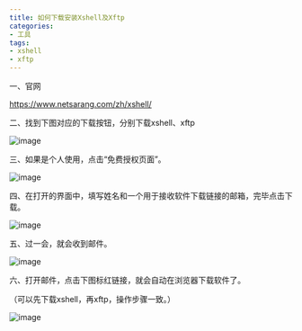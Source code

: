 ```yaml
---
title: 如何下载安装Xshell及Xftp
categories: 
- 工具
tags:
- xshell
- xftp
---
```


一、官网

https://www.netsarang.com/zh/xshell/

二、找到下图对应的下载按钮，分别下载xshell、xftp

![image](http://upload-images.jianshu.io/upload_images/2405826-080432039797f9db?imageMogr2/auto-orient/strip%7CimageView2/2/w/1240)

三、如果是个人使用，点击“免费授权页面”。

![image](http://upload-images.jianshu.io/upload_images/2405826-f9a035824a8d3a62?imageMogr2/auto-orient/strip%7CimageView2/2/w/1240)

四、在打开的界面中，填写姓名和一个用于接收软件下载链接的邮箱，完毕点击下载。

![image](http://upload-images.jianshu.io/upload_images/2405826-00989f4edc343d33?imageMogr2/auto-orient/strip%7CimageView2/2/w/1240)

五、过一会，就会收到邮件。

![image](http://upload-images.jianshu.io/upload_images/2405826-14ff80eb83e34e80?imageMogr2/auto-orient/strip%7CimageView2/2/w/1240)

六、打开邮件，点击下图标红链接，就会自动在浏览器下载软件了。

（可以先下载xshell，再xftp，操作步骤一致。）

![image](http://upload-images.jianshu.io/upload_images/2405826-18d2f452898089ba?imageMogr2/auto-orient/strip%7CimageView2/2/w/1240)



